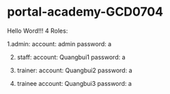 # portal-academy-GCD0704
Hello Word!!!
4 Roles:

1.admin: 
account: admin
password: a

2. staff:
account: Quangbui1
password: a

3. trainer:
account: Quangbui2
password: a

4. trainee
account: Quangbui3
password: a
